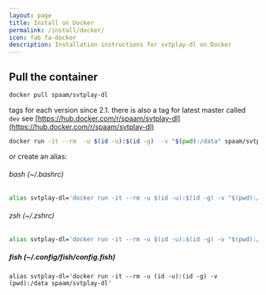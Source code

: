 ```yaml
---
layout: page
title: Install on Docker
permalink: /install/docker/
icon: fab fa-docker
description: Installation instructions for svtplay-dl on Docker
---
```


## Pull the container

```sh
docker pull spaam/svtplay-dl
```

tags for each version since 2.1. there is also a tag for latest master called `dev`
see [https://hub.docker.com/r/spaam/svtplay-dl](https://hub.docker.com/r/spaam/svtplay-dl)

```sh
docker run -it --rm  -u $(id -u):$(id -g)  -v "$(pwd):/data" spaam/svtplay-dl
```
or create an alias:
###### bash (~/.bashrc)
```sh
alias svtplay-dl='docker run -it --rm -u $(id -u):$(id -g) -v "$(pwd):/data" spaam/svtplay-dl'
```
###### zsh (~/.zshrc)
```sh
alias svtplay-dl='docker run -it --rm -u $(id -u):$(id -g) -v "$(pwd):/data" spaam/svtplay-dl'
```
##### fish (~/.config/fish/config.fish)
```
alias svtplay-dl='docker run -it --rm -u (id -u):(id -g) -v (pwd):/data spaam/svtplay-dl'
```
